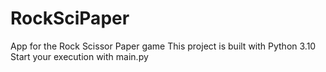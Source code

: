 # RockSciPaper
App for the Rock Scissor Paper game
This project is built with Python 3.10
Start your execution with main.py
